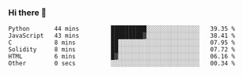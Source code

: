 ### Hi there 👋

<!--START_SECTION:waka-->

```text
Python       44 mins         ██████████░░░░░░░░░░░░░░░   39.35 %
JavaScript   43 mins         █████████▓░░░░░░░░░░░░░░░   38.41 %
C            8 mins          ██░░░░░░░░░░░░░░░░░░░░░░░   07.95 %
Solidity     8 mins          ██░░░░░░░░░░░░░░░░░░░░░░░   07.72 %
HTML         6 mins          █▓░░░░░░░░░░░░░░░░░░░░░░░   06.16 %
Other        0 secs          ░░░░░░░░░░░░░░░░░░░░░░░░░   00.34 %
```

<!--END_SECTION:waka-->
<!--
**Boombag0607/Boombag0607** is a ✨ _special_ ✨ repository because its `README.md` (this file) appears on your GitHub profile.

Here are some ideas to get you started:

- 🔭 I’m currently working on ...
- 🌱 I’m currently learning ...
- 👯 I’m looking to collaborate on ...
- 🤔 I’m looking for help with ...
- 💬 Ask me about ...
- 📫 How to reach me: ...
- 😄 Pronouns: ...
- ⚡ Fun fact: ...
-->
